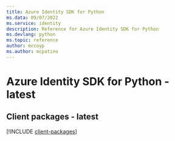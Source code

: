 ```yaml
---
title: Azure Identity SDK for Python
ms.data: 09/07/2022
ms.service: identity
description: Reference for Azure Identity SDK for Python
ms.devlang: python
ms.topic: reference
author: mccoyp
ms.author: mcpatino
---
```

# Azure Identity SDK for Python - latest

## Client packages - latest
[!INCLUDE [client-packages](identity-client-index.md)]